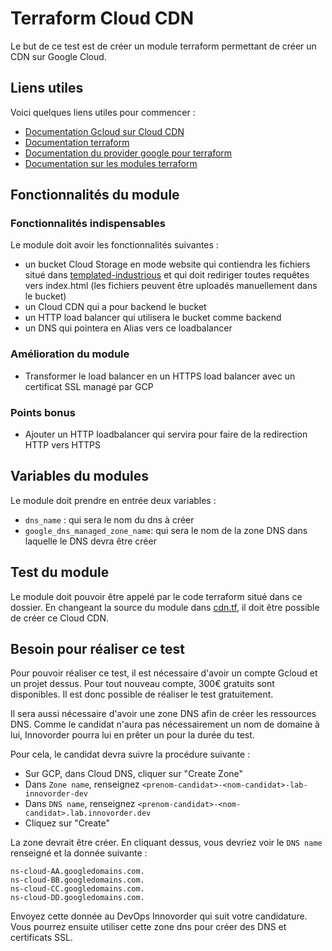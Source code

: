 # Terraform Cloud CDN

Le but de ce test est de créer un module terraform permettant de créer un CDN sur Google Cloud.

## Liens utiles

Voici quelques liens utiles pour commencer :
- [Documentation Gcloud sur Cloud CDN](https://cloud.google.com/cdn/docs/overview?hl=fr)
- [Documentation terraform](https://www.terraform.io/docs/index.html)
- [Documentation du provider google pour terraform](https://registry.terraform.io/providers/hashicorp/google/latest/docs)
- [Documentation sur les modules terraform](https://www.terraform.io/docs/language/modules/syntax.html)

## Fonctionnalités du module

### Fonctionnalités indispensables

Le module doit avoir les fonctionnalités suivantes :
- un bucket Cloud Storage en mode website qui contiendra les fichiers situé dans [templated-industrious](./templated-industrious) et qui doit rediriger toutes requêtes vers index.html (les fichiers peuvent être uploadés manuellement dans le bucket)
- un Cloud CDN qui a pour backend le bucket
- un HTTP load balancer qui utilisera le bucket comme backend
- un DNS qui pointera en Alias vers ce loadbalancer

### Amélioration du module

- Transformer le load balancer en un HTTPS load balancer avec un certificat SSL managé par GCP

### Points bonus

- Ajouter un HTTP loadbalancer qui servira pour faire de la redirection HTTP vers HTTPS

## Variables du modules

Le module doit prendre en entrée deux variables :
- `dns_name` : qui sera le nom du dns à créer
- `google_dns_managed_zone_name`: qui sera le nom de la zone DNS dans laquelle le DNS devra être créer

## Test du module

Le module doit pouvoir être appelé par le code terraform situé dans ce dossier. En changeant la source du module dans [cdn.tf](./cdn.tf), il doit être possible de créer ce Cloud CDN.

## Besoin pour réaliser ce test

Pour pouvoir réaliser ce test, il est nécessaire d'avoir un compte Gcloud et un projet dessus. Pour tout nouveau compte, 300€ gratuits sont disponibles. Il est donc possible de réaliser le test gratuitement.

Il sera aussi nécessaire d'avoir une zone DNS afin de créer les ressources DNS. Comme le candidat n'aura pas nécessairement un nom de domaine à lui, Innovorder pourra lui en prêter un pour la durée du test.

Pour cela, le candidat devra suivre la procédure suivante :
- Sur GCP, dans Cloud DNS, cliquer sur "Create Zone"
- Dans `Zone name`, renseignez `<prenom-candidat>-<nom-candidat>-lab-innovorder-dev`
- Dans `DNS name`, renseignez `<prenom-candidat>-<nom-candidat>.lab.innovorder.dev`
- Cliquez sur "Create"

La zone devrait être créer. En cliquant dessus, vous devriez voir le `DNS name` renseigné et la donnée suivante :
```
ns-cloud-AA.googledomains.com.
ns-cloud-BB.googledomains.com.
ns-cloud-CC.googledomains.com.
ns-cloud-DD.googledomains.com.
```

Envoyez cette donnée au DevOps Innovorder qui suit votre candidature.
Vous pourrez ensuite utiliser cette zone dns pour créer des DNS et certificats SSL.
